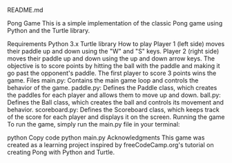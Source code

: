 README.md

Pong Game
This is a simple implementation of the classic Pong game using Python and the Turtle library.

Requirements
Python 3.x
Turtle library
How to play
Player 1 (left side) moves their paddle up and down using the "W" and "S" keys.
Player 2 (right side) moves their paddle up and down using the up and down arrow keys.
The objective is to score points by hitting the ball with the paddle and making it go past the opponent's paddle.
The first player to score 3 points wins the game.
Files
main.py: Contains the main game loop and controls the behavior of the game.
paddle.py: Defines the Paddle class, which creates the paddles for each player and allows them to move up and down.
ball.py: Defines the Ball class, which creates the ball and controls its movement and behavior.
scoreboard.py: Defines the Scoreboard class, which keeps track of the score for each player and displays it on the screen.
Running the game
To run the game, simply run the main.py file in your terminal:

python
Copy code
python main.py
Acknowledgments
This game was created as a learning project inspired by freeCodeCamp.org's tutorial on creating Pong with Python and Turtle.
